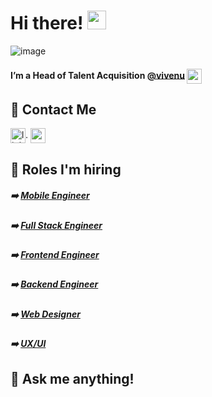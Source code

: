 # Hi there! <img src="https://raw.githubusercontent.com/MartinHeinz/MartinHeinz/master/wave.gif" width="30px">


![image](https://user-images.githubusercontent.com/79251946/112474326-c4593900-8d6f-11eb-8900-0ccc8503d997.png)


#### I’m a Head of Talent Acquisition [@vivenu](https://vivenu.com/) <img  align="center" width="24px" src="https://user-images.githubusercontent.com/79251946/112462526-6faec180-8d61-11eb-9b1a-a2ff0b4ce9ea.png" alt="mail icon"/>


## 📲 Contact Me
[<img align="center" alt="linkedin logo" width="24px" src="https://www.flaticon.com/svg/static/icons/svg/61/61109.svg"/>](https://www.linkedin.com/in/paula-bechelli/).   [<img  align="center" width="24px" src="https://user-images.githubusercontent.com/79251946/112461323-18f4b800-8d60-11eb-84e9-99ab3a83db91.png" alt="mail icon"/>](mailto:p.bechelli@vivenu.com)


## 🚀 Roles I'm hiring 

##### ➡️ [Mobile Engineer](https://vivenu.workable.com/jobs/1612278)  
##### ➡️ [Full Stack Engineer](https://vivenu.workable.com/jobs/1616355) 
##### ➡️ [Frontend Engineer](https://vivenu.workable.com/jobs/1616370)  
##### ➡️ [Backend Engineer](https://vivenu.workable.com/jobs/1612284)  
##### ➡️ [Web Designer](https://vivenu.workable.com/jobs/1610856)  
##### ➡️ [UX/UI](https://vivenu.workable.com/jobs/1616363)  


## 💬 Ask me anything!



<!--
**lemonpau/lemonpau** is a ✨ _special_ ✨ repository because its `README.md` (this file) appears on your GitHub profile.

Here are some ideas to get you started:

- 🔭 I’m currently working on ...
- 🌱 I’m currently learning ...
- 👯 I’m looking to collaborate on ...
- 🤔 I’m looking for help with ...
- 💬 Ask me about ...
- 📫 How to reach me: ...
- 😄 Pronouns: ...
- ⚡ Fun fact: ...
-->
